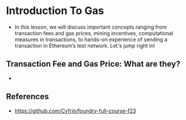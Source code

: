 # Introduction To Gas
- In this lesson, we will discuss important concepts ranging from transaction fees and gas prices, mining incentives, computational measures in transactions, to hands-on experience of sending a transaction in Ethereum’s test network.
Let's jump right in!

## Transaction Fee and Gas Price: What are they?
- 

## References
- https://github.com/Cyfrin/foundry-full-course-f23
